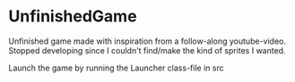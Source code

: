 # UnfinishedGame
Unfinished game made with inspiration from a follow-along youtube-video.
Stopped developing since I couldn't find/make the kind of sprites I wanted.

Launch the game by running the Launcher class-file in src
